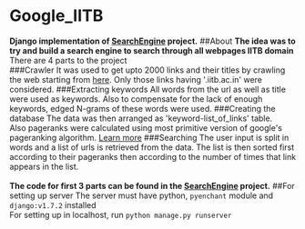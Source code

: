# Google_IITB
**Django implementation of [SearchEngine](https://github.com/adityapb/searchEngine) project.**
##About
**The idea was to try and build a search engine to search through all webpages IITB domain**<br>
There are 4 parts to the project<br>
###Crawler
It was used to get upto 2000 links and their titles by crawling the web starting from [here](http://www.iitb.ac.in). Only those links having '.iitb.ac.in' were considered.
###Extracting keywords
All words from the url as well as title were used as keywords. Also to compensate for the lack of enough keywords, edged N-grams of these words were used.
###Creating the database
The data was then arranged as 'keyword-list_of_links' table.<br>
Also pageranks were calculated using most primitive version of google's pageranking algorithm. [Learn more](https://en.wikipedia.org/wiki/PageRank)
###Searching
The user input is split in words and a list of urls is retrieved from the data. The list is then sorted first according to their pageranks then according to the number of times that link appears in the list.<br><br>
**The code for first 3 parts can be found in the [SearchEngine](https://github.com/adityapb/searchEngine) project.**
##For setting up server
The server must have python, `pyenchant` module and `django:v1.7.2` installed<br>
For setting up in localhost, run `python manage.py runserver`
